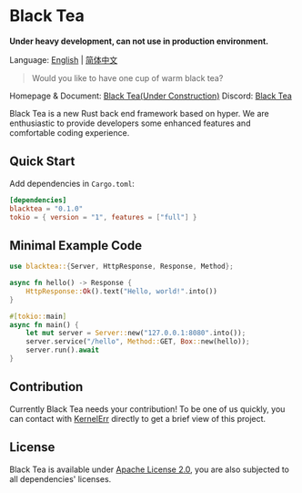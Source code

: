 # Black Tea

**Under heavy development, can not use in production environment.**

Language: [English](./README.md) | [简体中文](./README_cn.md)

> Would you like to have one cup of warm black tea?

Homepage & Document: [Black Tea(Under Construction)](https://blacktea.lirui.tech/)	Discord: [Black Tea](https://discord.gg/tfE8RMx8Dr)

Black Tea is a new Rust back end framework based on hyper. We are enthusiastic to provide developers some enhanced features and comfortable coding experience.

## Quick Start

Add dependencies in `Cargo.toml`:

```toml
[dependencies]
blacktea = "0.1.0"
tokio = { version = "1", features = ["full"] }
```

## Minimal Example Code

```rust
use blacktea::{Server, HttpResponse, Response, Method};

async fn hello() -> Response {
    HttpResponse::Ok().text("Hello, world!".into())
}

#[tokio::main]
async fn main() {
    let mut server = Server::new("127.0.0.1:8080".into());
    server.service("/hello", Method::GET, Box::new(hello));
    server.run().await
}
```

## Contribution

Currently Black Tea needs your contribution! To be one of us quickly, you can contact with [KernelErr](https://github.com/KernelErr) directly to get a brief view of this project.

## License

Black Tea is available under  [Apache License 2.0](https://opensource.org/licenses/Apache-2.0), you are also subjected to all dependencies' licenses.
